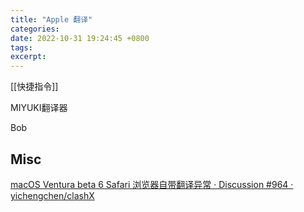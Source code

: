 ```yaml
---
title: "Apple 翻译"
categories: 
date: 2022-10-31 19:24:45 +0800
tags: 
excerpt: 
---
```






[[快捷指令]]

MIYUKI翻译器

Bob

## Misc

[macOS Ventura beta 6 Safari 浏览器自带翻译异常 · Discussion #964 · yichengchen/clashX](https://github.com/yichengchen/clashX/discussions/964)

